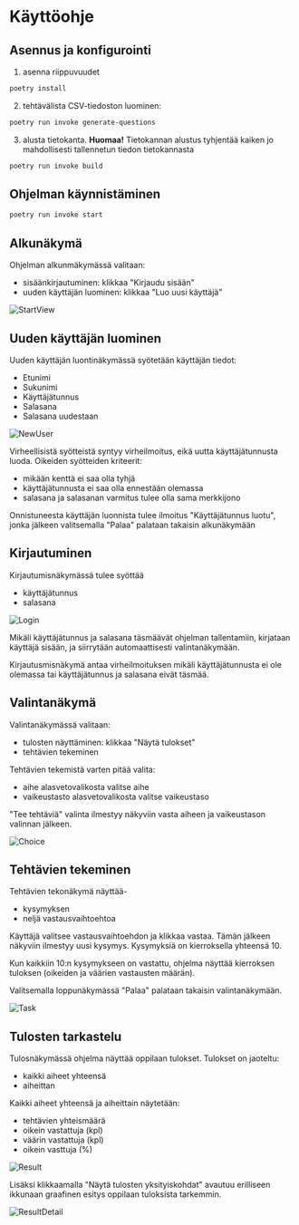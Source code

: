 # Käyttöohje

## Asennus ja konfigurointi 

1. asenna riippuvuudet 
```bash
poetry install
```

2. tehtävälista CSV-tiedoston luominen:
```bash
poetry run invoke generate-questions
``` 

3. alusta tietokanta. **Huomaa!** Tietokannan alustus tyhjentää kaiken jo mahdollisesti tallennetun tiedon tietokannasta
```bash
poetry run invoke build
``` 


## Ohjelman käynnistäminen 

```bash
poetry run invoke start
```

## Alkunäkymä

Ohjelman alkunmäkymässä valitaan:
- sisäänkirjautuminen: klikkaa "Kirjaudu sisään"
- uuden käyttäjän luominen: klikkaa "Luo uusi käyttäjä"

![StartView](https://github.com/miahro/ot-harjoitustyo/blob/master/schooltasks/dokumentaatio/kuvat/ohte_start_view.png)


## Uuden käyttäjän luominen 

Uuden käyttäjän luontinäkymässä syötetään käyttäjän tiedot:
- Etunimi
- Sukunimi
- Käyttäjätunnus
- Salasana
- Salasana uudestaan

![NewUser](https://github.com/miahro/ot-harjoitustyo/blob/master/schooltasks/dokumentaatio/kuvat/ohte_new_user.png)

Virheellisistä syötteistä syntyy virheilmoitus, eikä uutta käyttäjätunnusta luoda. Oikeiden syötteiden kriteerit:
- mikään kenttä ei saa olla tyhjä
- käyttäjätunnusta ei saa olla ennestään olemassa
- salasana ja salasanan varmitus tulee olla sama merkkijono

Onnistuneesta käyttäjän luonnista tulee ilmoitus "Käyttäjätunnus luotu", jonka jälkeen valitsemalla "Palaa" palataan takaisin alkunäkymään


## Kirjautuminen

Kirjautumisnäkymässä tulee syöttää 
- käyttäjätunnus
- salasana

![Login](https://github.com/miahro/ot-harjoitustyo/blob/master/schooltasks/dokumentaatio/kuvat/ohte_login.png)

Mikäli käyttäjätunnus ja salasana täsmäävät ohjelman tallentamiin, kirjataan käyttäjä sisään, ja siirrytään automaattisesti valintanäkymään. 

Kirjautusmisnäkymä antaa virheilmoituksen mikäli käyttäjätunnusta ei ole olemassa tai käyttäjätunnus ja salasana eivät täsmää. 

## Valintanäkymä

Valintanäkymässä valitaan:
- tulosten näyttäminen: klikkaa "Näytä tulokset"
- tehtävien tekeminen

Tehtävien tekemistä varten pitää valita:
- aihe alasvetovalikosta valitse aihe
- vaikeustasto alasvetovalikosta valitse vaikeustaso

"Tee tehtäviä" valinta ilmestyy näkyviin vasta aiheen ja vaikeustason valinnan jälkeen.

![Choice](https://github.com/miahro/ot-harjoitustyo/blob/master/schooltasks/dokumentaatio/kuvat/ohte_choice.png)




## Tehtävien tekeminen

Tehtävien tekonäkymä näyttää-
- kysymyksen
- neljä vastausvaihtoehtoa

Käyttäjä valitsee vastausvaihtoehdon ja klikkaa vastaa. Tämän jälkeen näkyviin ilmestyy uusi kysymys. Kysymyksiä on kierroksella yhteensä 10. 

Kun kaikkiin 10:n kysymykseen on vastattu, ohjelma näyttää kierroksen tuloksen (oikeiden ja väärien vastausten määrän). 

Valitsemalla loppunäkymässä "Palaa" palataan takaisin valintanäkymään. 

![Task](https://github.com/miahro/ot-harjoitustyo/blob/master/schooltasks/dokumentaatio/kuvat/ohte_task.png)

## Tulosten tarkastelu

Tulosnäkymässä ohjelma näyttää oppilaan tulokset. Tulokset on jaoteltu:
- kaikki aiheet yhteensä
- aiheittan 

Kaikki aiheet yhteensä ja aiheittain näytetään:
- tehtävien yhteismäärä
- oikein vastattuja (kpl)
- väärin vastattuja (kpl)
- oikein vasttuja (%)

![Result](https://github.com/miahro/ot-harjoitustyo/blob/master/schooltasks/dokumentaatio/kuvat/ohte_result.png)

Lisäksi klikkaamalla "Näytä tulosten yksityiskohdat" avautuu erilliseen ikkunaan graafinen esitys oppilaan tuloksista tarkemmin.

![ResultDetail](https://github.com/miahro/ot-harjoitustyo/blob/master/schooltasks/dokumentaatio/kuvat/ohte_result_detail.png)
